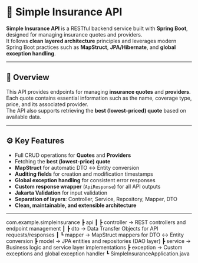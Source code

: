 # 🏢 Simple Insurance API

**Simple Insurance API** is a RESTful backend service built with **Spring Boot**, designed for managing insurance quotes and providers.  
It follows **clean layered architecture** principles and leverages modern Spring Boot practices such as **MapStruct**, **JPA/Hibernate**, and **global exception handling**.

---

## 🚀 Overview

This API provides endpoints for managing **insurance quotes** and **providers**.  
Each quote contains essential information such as the name, coverage type, price, and its associated provider.  
The API also supports retrieving the **best (lowest-priced) quote** based on available data.

---

## ⚙️ Key Features

- Full CRUD operations for **Quotes** and **Providers**
- Fetching the **best (lowest-price) quote**
- **MapStruct** for automatic DTO ↔ Entity conversion
- **Auditing fields** for creation and modification timestamps
- **Global exception handling** for consistent error responses
- **Custom response wrapper** (`ApiResponse`) for all API outputs
- **Jakarta Validation** for input validation
- **Separation of layers**: Controller, Service, Repository, Mapper, DTO
- **Clean, maintainable, and extensible architecture**

---

com.example.simpleinsurance
┣ api
┃ ┣ controller → REST controllers and endpoint management
┃ ┣ dto → Data Transfer Objects for API requests/responses
┃ ┗ mapper → MapStruct mappers for DTO ↔ Entity conversion
┣ model → JPA entities and repositories (DAO layer)
┣ service → Business logic and service layer implementations
┣ exception → Custom exceptions and global exception handler
┗ SimpleInsuranceApplication.java

